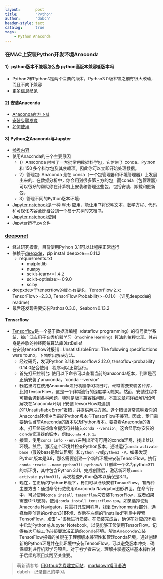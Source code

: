 ```yaml
---
layout:       post
title:        "Python"
author:       "dabch"
header-style: text
catalog:      true
tags:
    - Python Anaconda
---
```


### 在MAC上安装Python开发环境Anaconda

#### 1）python版本不兼容怎么办 python高版本兼容低版本吗
- Python2和Python3是两个主要的版本。Python3.0版本较之前有很大改动，而且不向下兼容
- [更多信息参见](https://blog.csdn.net/liuchenxi66/article/details/132090546)

#### 2) 安装Anaconda
- [Anaconda官方下载](https://www.anaconda.com/download)  
- [安装步骤参考](https://blog.csdn.net/liuchenxi66/article/details/132090546)
- [如何使用](https://zhuanlan.zhihu.com/p/661593468)

#### 3) Python之Anaconda与Jupyter
- [参考内容](https://www.cnblogs.com/peterYong/p/14990923.html)
- 使用Anaconda的三个主要原因
  - 1）Anaconda 附带了一大批常用数据科学包，它附带了 conda、Python 和 150 多个科学包及其依赖项。因此你可以立即开始处理数据。
  - 2）管理包: Anaconda 是在 conda（一个包管理器和环境管理器）上发展出来的。在数据分析中，你会用到很多第三方的包，而conda（包管理器）可以很好的帮助你在计算机上安装和管理这些包，包括安装、卸载和更新包。
  - 3）管理不同的Python版本环境:   
- [Jupyter notebook](http://jupyter.org/)是一种 Web 应用，能让用户将说明文本、数学方程、代码和可视化内容全部组合到一个易于共享的文档中。
- [Jupyter notebook使用](https://zhuanlan.zhihu.com/p/610427551)
- [Jupyter运行.py文件](https://blog.csdn.net/m0_56843848/article/details/132911901)

### [deeponet](https://github.com/lululxvi/deeponet/)
- 经过研究摸索，目前使用Python 3.11可以让程序正常运行
- 依赖于[deepxde](https://github.com/lululxvi/deepxde/)，pip install deepxde==0.11.2
    - requirements.txt
        - matplotlib
        - numpy
        - scikit-learn<=1.4.2
        - scikit-optimize>=0.9.0
        - scipy      
- deepxde对于tensorflow的版本有要求，TensorFlow 2.x: TensorFlow>=2.3.0, TensorFlow Probability>=0.11.0 （详见deepxde的readme）
- 最后还发现需要安装Pathos 0.3.0，Seaborn 0.13.2

#### Tensorflow
- [Tensorflow](https://baike.baidu.com/item/TensorFlow/18828108?fr=ge_ala)是一个基于数据流编程（dataflow programming）的符号数学系统，被广泛应用于各类机器学习（machine learning）算法的编程实现，其前身是谷歌的神经网络算法库DistBelief
- 在安装tensorflow时报错 : UnsatisfiableError: The following specifications were found。下面给出解决方法。
    - 经过研究，发现Python 3.11和tensorflow 2.12.0, tensoflow-probability 0.14.0配合使用，程序可以正常运行。
    - 首先打开控制台: 使用以下命令可以查看当前的anaconda版本，判断是否正确安装了anaconda。'conda --version'
    - 我这里的在使用Anaconda进行机器学习项目时，经常需要安装各种库，比如TensorFlow，这是一个非常流行的深度学习框架。然而，安装过程中可能会遇到各种问题，特别是版本兼容性问题。本篇文章将详细解析如何解决在Anaconda环境下安装TensorFlow时遇到的"UnsatisfiableError"报错，并提供解决方案。这个错误通常意味着你的Anaconda环境中当前的Python版本与TensorFlow不兼容。因此，我们需要确认当前Anaconda的版本以及Python版本。要查看Anaconda的版本，打开终端或命令提示符并输入`conda --version`。这会显示你安装的conda管理器的版本，例如`conda 4.9.1`。
    - 接着，使用`conda info --envs`来列出所有可用的conda环境，找出默认环境。然后，激活这个环境并检查Python版本，通过运行`conda activate base`（假设base是默认环境）和`python -V`或`python3 -V`。如果发现Python版本是3.8，那么需要创建一个新的环境来安装TensorFlow。执行`conda create --name python311 python=3.11`创建一个名为python311的新环境，其中包含Python 3.11。完成创建后，激活新环境`conda activate python311`，再次检查Python版本以确保是3.11。
    - 现在，在正确的Python环境下，我们可以继续安装TensorFlow。有两种主要方法：通过命令行或使用Anaconda Navigator图形界面。在命令行中，可以使用`conda install tensorflow`来安装TensorFlow，或者如果需要GPU支持，使用`conda install tensorflow-gpu`。如果选择使用Anaconda Navigator，只需打开应用程序，找到Environments部分，选择你刚创建的python311环境，然后在左侧的"Installed"列表中搜索TensorFlow，点击"+"图标进行安装。在安装完成后，确保在对应的环境中启动Python或Jupyter Notebook，以便能够正常使用TensorFlow。记得每次开始工作前都要激活正确的conda环境。解决Anaconda安装TensorFlow报错的关键在于理解版本兼容性和管理conda环境。通过创建新的Python环境并在此环境中安装TensorFlow，可以避免版本冲突，确保顺利进行机器学习项目。对于初学者来说，理解并掌握这些基本操作对于后续的项目实践至关重要。

> 萌新请参考: [用Github免费建立网站](https://www.bilibili.com/video/BV12H4y1N7Q4/)、[markdown常用语法](https://blog.csdn.net/Charmve/article/details/103717763)  
> dabch - 记录自己的学习。
